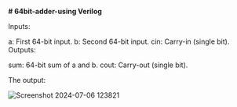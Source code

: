 **# 64bit-adder-using Verilog**


Inputs:

a: First 64-bit input.
b: Second 64-bit input.
cin: Carry-in (single bit).
Outputs:

sum: 64-bit sum of a and b.
cout: Carry-out (single bit).


The output:

![Screenshot 2024-07-06 123821](https://github.com/panda12384/64bit-adder-/assets/160568759/505fa5f3-4724-495d-9a33-b78d9efd59e8)
